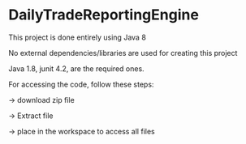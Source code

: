 # DailyTradeReportingEngine

 This project is done entirely using Java 8
 
 No external dependencies/libraries are used for creating this project
 
 Java 1.8, junit 4.2, are the required ones.

For accessing the code, follow these steps:

-> download zip file

-> Extract file

-> place in the workspace to access all files
